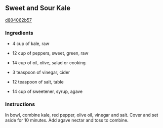 ## Sweet and Sour Kale

[d804062b57](http://www.food.com/recipe/sweet-and-sour-kale-509784)

### Ingredients

 - 4 cup of kale, raw

 - 12 cup of peppers, sweet, green, raw

 - 14 cup of oil, olive, salad or cooking

 - 3 teaspoon of vinegar, cider

 - 12 teaspoon of salt, table

 - 14 cup of sweetener, syrup, agave

### Instructions

In bowl, combine kale, red pepper, olive oil, vinegar and salt. Cover and set aside for 10 minutes. Add agave nectar and toss to combine.